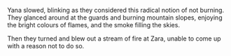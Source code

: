 Yana slowed, blinking as they considered this radical notion of not burning. They glanced around at the guards and burning mountain slopes, enjoying the bright colours of flames, and the smoke filling the skies.     

Then they turned and blew out a stream of fire at Zara, unable to come up with a reason not to do so.